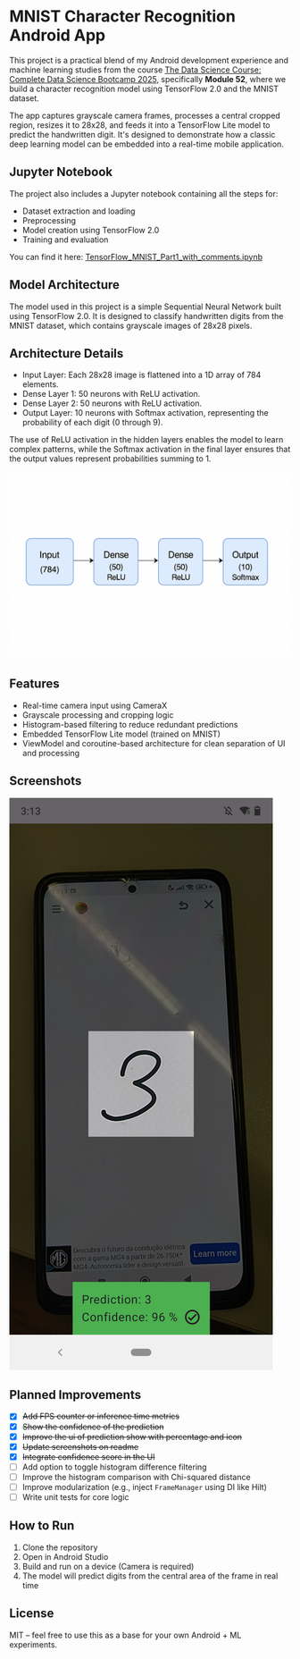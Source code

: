# MNIST Character Recognition Android App

This project is a practical blend of my Android development experience and machine learning studies from the course [The Data Science Course: Complete Data Science Bootcamp 2025](https://www.udemy.com/course/the-data-science-course-complete-data-science-bootcamp), specifically **Module 52**, where we build a character recognition model using TensorFlow 2.0 and the MNIST dataset.

The app captures grayscale camera frames, processes a central cropped region, resizes it to 28x28, and feeds it into a TensorFlow Lite model to predict the handwritten digit. It's designed to demonstrate how a classic deep learning model can be embedded into a real-time mobile application.

## Jupyter Notebook

The project also includes a Jupyter notebook containing all the steps for:

- Dataset extraction and loading
- Preprocessing
- Model creation using TensorFlow 2.0
- Training and evaluation

You can find it here: [TensorFlow_MNIST_Part1_with_comments.ipynb](jupyter/TensorFlow_MNIST_Part1_with_comments.ipynb)

## Model Architecture

The model used in this project is a simple Sequential Neural Network built using TensorFlow 2.0. It is designed to classify handwritten digits from the MNIST dataset, which contains grayscale images of 28x28 pixels.

## Architecture Details

* Input Layer: Each 28x28 image is flattened into a 1D array of 784 elements.
* Dense Layer 1: 50 neurons with ReLU activation.
* Dense Layer 2: 50 neurons with ReLU activation.
* Output Layer: 10 neurons with Softmax activation, representing the probability of each digit (0 through 9).

The use of ReLU activation in the hidden layers enables the model to learn complex patterns, while the Softmax activation in the final layer ensures that the output values represent probabilities summing to 1.

![model_rep](screenshots/model-rep.png)

## Features

- Real-time camera input using CameraX
- Grayscale processing and cropping logic
- Histogram-based filtering to reduce redundant predictions
- Embedded TensorFlow Lite model (trained on MNIST)
- ViewModel and coroutine-based architecture for clean separation of UI and processing

## Screenshots

![pred1](screenshots/Screenshot_20250711-151303.png)

## Planned Improvements

- [x] ~~Add FPS counter or inference time metrics~~
- [x] ~~Show the confidence of the prediction~~
- [x] ~~Improve the ui of prediction show with percentage and icon~~
- [x] ~~Update screenshots on readme~~
- [x] ~~Integrate confidence score in the UI~~
- [ ] Add option to toggle histogram difference filtering
- [ ] Improve the histogram comparison with Chi-squared distance
- [ ] Improve modularization (e.g., inject `FrameManager` using DI like Hilt)
- [ ] Write unit tests for core logic

## How to Run

1. Clone the repository
2. Open in Android Studio
3. Build and run on a device (Camera is required)
4. The model will predict digits from the central area of the frame in real time

## License

MIT – feel free to use this as a base for your own Android + ML experiments.
